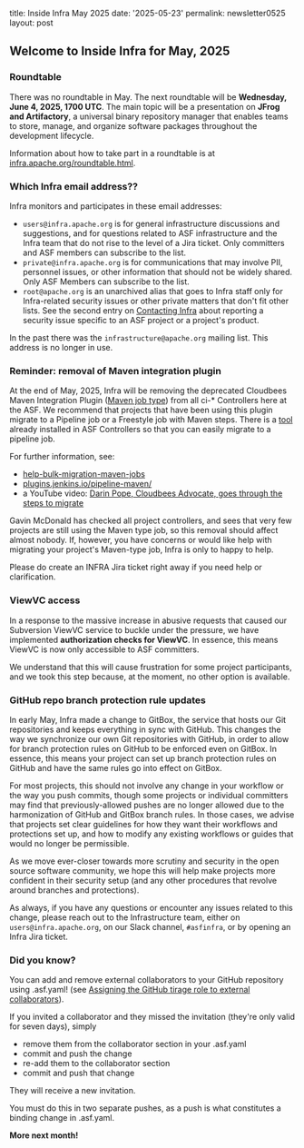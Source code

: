 title: Inside Infra May 2025 
date: '2025-05-23' 
permalink: newsletter0525 layout: post

## Welcome to Inside Infra for May, 2025

### Roundtable

There was no roundtable in May. The next roundtable will be **Wednesday, June 4, 2025, 1700 UTC**. The main topic will be a presentation on **JFrog and Artifactory**, a universal binary repository manager that enables teams to store, manage, and organize software packages throughout the development lifecycle.

Information about how to take part in a roundtable is at <a href="https://infra.apache.org/roundtable.html" target="_blank">infra.apache.org/roundtable.html</a>.

### Which Infra email address??

Infra monitors and participates in these email addresses:

  - `users@infra.apache.org` is for general infrastructure discussions and suggestions, and for questions related to ASF infrastructure and the Infra team that do not rise to the level of a Jira ticket. Only committers and ASF members can subscribe to the list.
  - `private@infra.apache.org` is for communications that may involve PII, personnel issues, or other information that should not be widely shared. Only ASF Members can subscribe to the list.
  - `root@apache.org` is an unarchived alias that goes to Infra staff only for Infra-related security issues or other private matters that don't fit other lists. See the second entry on <a href="https://infra.apache.org/infra-contact.html" target="_blank">Contacting Infra</a> about reporting a security issue specific to an ASF project or a project's product.

In the past there was the `infrastructure@apache.org` mailing list. This address is no longer in use.

### Reminder: removal of Maven integration plugin

At the end of May, 2025, Infra will be removing the deprecated Cloudbees Maven Integration Plugin (<a href="https://plugins.jenkins.io/maven-plugin/" target="_blank">Maven job type</a>) from all ci-* Controllers here at the ASF. We recommend that projects that have been using this plugin migrate to a Pipeline job or a Freestyle job with Maven steps. There is a <a href="https://docs.cloudbees.com/plugins/ci/declarative-pipeline-migration-assistant" target="_blank">tool</a> already installed in ASF Controllers so that you can easily migrate to a pipeline job.

For further information, see:

  - <a href="https://docs.cloudbees.com/docs/cloudbees-ci-kb/latest/troubleshooting-guides/help-bulk-migration-maven-jobs" target="_blank">help-bulk-migration-maven-jobs</a>
  - <a href="https://plugins.jenkins.io/pipeline-maven/" target="_blank">plugins.jenkins.io/pipeline-maven/</a>
  - a YouTube video: <a href="https://www.youtube.com/watch?v=u0_sIo9I7CE" target="_blank">Darin Pope, Cloudbees Advocate, goes through the steps to migrate</a>

Gavin McDonald has checked all project controllers, and sees that very few projects are still using the Maven type job, so this removal should affect almost nobody. If, however, you have concerns or would like help with migrating your project's Maven-type job, Infra is only to happy to help.

Please do create an INFRA Jira ticket right away if you need help or clarification.

### ViewVC access

In a response to the massive increase in abusive requests that caused our Subversion ViewVC service to buckle under the pressure, we have implemented **authorization checks for ViewVC**. In essence, this means ViewVC is now only accessible to ASF committers.

We understand that this will cause frustration for some project participants, and we took this step because, at the moment, no other option is available.

### GitHub repo branch protection rule updates

In early May, Infra made a change to GitBox, the service that hosts our Git repositories and keeps everything in sync with GitHub. This changes the way we synchronize our own Git repositories with GitHub, in order to allow for branch protection rules on GitHub to be enforced even on GitBox. In essence, this means your project can set up branch protection rules on GitHub and have the same rules go into effect on GitBox.

For most projects, this should not involve any change in your workflow or the way you push commits, though some projects or individual committers may find that previously-allowed pushes are no longer allowed due to the harmonization of GitHub and GitBox branch rules. In those cases, we advise that projects set clear guidelines for how they want their workflows and protections set up, and how to modify any existing workflows or guides that would no longer be permissible.

As we move ever-closer towards more scrutiny and security in the open source software community, we hope this will help make projects more confident in their security setup (and any other procedures that revolve around branches and protections).

As always, if you have any questions or encounter any issues related to this change, please reach out to the Infrastructure team, either on `users@infra.apache.org`, on our Slack channel, `#asfinfra`, or by opening an Infra Jira ticket.

### Did you know?

You can add and remove external collaborators to your GitHub repository using .asf.yaml! (see <a href="https://github.com/apache/infrastructure-asfyaml#assigning-the-github-triage-role-to-external-collaborators" target="_blank">Assigning the GitHub tirage role to external collaborators</a>).

If you invited a collaborator and they missed the invitation (they're only valid for seven days), simply

  - remove them from the collaborator section in your .asf.yaml
  - commit and push the change
  - re-add them to the collaborator section
  - commit and push that change

They will receive a new invitation.

You must do this in two separate pushes, as a push is what constitutes a binding change in .asf.yaml.

**More next month!**
